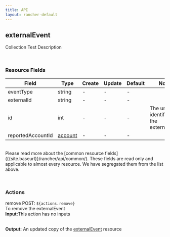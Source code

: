```yaml
---
title: API
layout: rancher-default
---
```


## externalEvent

Collection Test Description

​
### Resource Fields

Field | Type | Create | Update | Default | Notes
---|---|---|---|---|---
eventType | string | - | - | - | 
externalId | string | - | - | - | 
id | int | - | - | - | The unique identifier for the externalEvent
reportedAccountId | [account]({{site.baseurl}}/rancher/api/api-resources/account/) | - | - | - | 

<br>
Please read more about the [common resource fields]({{site.baseurl}}/rancher/api/common/). 
These fields are read only and applicable to almost every resource. We have segregated them from the list above.
​








​
### Actions

<span class="action">
<span class="header">
remove
<span class="headerright">POST:  <code>${actions.remove}</code></span>
</span>
<div class="action-contents">
To remove the externalEvent
<br>

<span class="input">
<strong>Input:</strong>This action has no inputs
<br>

<br>
</span>

<span class="output"><strong>Output:</strong> An updated copy of the <a href="/rancher/api/api-resources/externalEvent/">externalEvent</a> resource
</span>
</div>
</span>
</span>
</span>

